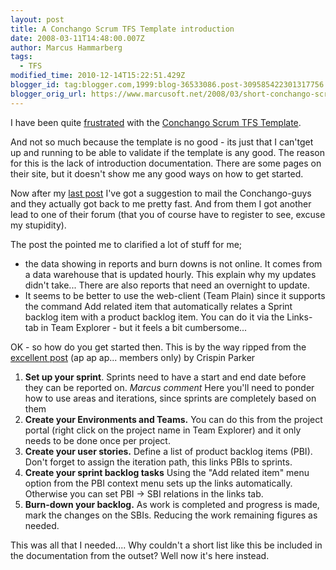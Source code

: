 ```yaml
---
layout: post
title: A Conchango Scrum TFS Template introduction
date: 2008-03-11T14:48:00.007Z
author: Marcus Hammarberg
tags:
  - TFS
modified_time: 2010-12-14T15:22:51.429Z
blogger_id: tag:blogger.com,1999:blog-36533086.post-309585422301317756
blogger_orig_url: https://www.marcusoft.net/2008/03/short-conchango-scrum-tfs-template.html
---
```


I have been quite [frustrated](https://www.marcusoft.net/2008/03/conchango-burndown-char-not-showing.html) with the [Conchango Scrum TFS Template](http://scrumforteamsystem.com/).

And not so much because the template is no good - its just that I can'tget up and running to be able to validate if the template is any good. The reason for this is the lack of introduction documentation. There are some pages on their site, but it doesn't show me any good ways on how to get started.

Now after my [last post](https://www.marcusoft.net/2008/03/conchango-burndown-char-not-showing.html) I've got a suggestion to mail the Conchango-guys and they actually got back to me pretty fast. And from them I got another lead to one of their forum (that you of course have to register to see, excuse my stupidity).

The post the pointed me to clarified a lot of stuff for me;

- the data showing in reports and burn downs is not online. It comes from a data warehouse that is updated hourly. This explain why my updates didn't take... There are also reports that need an overnight to update.
- It seems to be better to use the web-client (Team Plain) since it supports the command Add related item that automatically relates a Sprint backlog item with a product backlog item. You can do it via the Links-tab in Team Explorer - but it feels a bit cumbersome...

OK - so how do you get started then. This is by the way ripped from the [excellent post](http://scrumforteamsystem.com/cs/forums/1646/ShowPost.aspx)
(ap ap ap... members only) by Crispin Parker

1. **Set up your sprint**. Sprints need to have a start and end date before they can be reported on. *Marcus comment* Here you'll need to ponder how to use areas and iterations, since sprints are completely based on them
2. **Create your Environments and Teams.** You can do this from the project portal (right click on the project name in Team Explorer) and it only needs to be done once per project.
3. **Create your user stories.** Define a list of product backlog items (PBI). Don't forget to assign the iteration path, this links PBIs to sprints.
4. **Create your sprint backlog tasks** Using the "Add related item" menu option from the PBI context menu sets up the links automatically. Otherwise you can set PBI -\> SBI relations in the links tab.
5. **Burn-down your backlog.** As work is completed and progress is made, mark the changes on the SBIs. Reducing the work remaining figures as needed.

This was all that I needed.... Why couldn't a short list like this be included in the documentation from the outset? Well now it's here instead.

